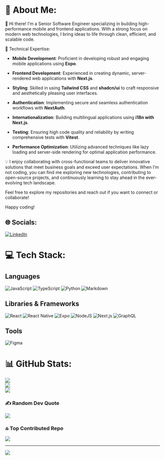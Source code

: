 # 💫 About Me:
👋 Hi there! I’m a Senior Software Engineer specializing in building high-performance mobile and frontend applications. With a strong focus on modern web technologies, I bring ideas to life through clean, efficient, and scalable code.

🔧 Technical Expertise:

-	**Mobile Development**: Proficient in developing robust and engaging mobile applications using **Expo**.

-	**Frontend Development**: Experienced in creating dynamic, server-rendered web applications with **Next.js**.

-	**Styling**: Skilled in using **Tailwind CSS** and **shadcn/ui** to craft responsive and aesthetically pleasing user interfaces.

-	**Authentication**: Implementing secure and seamless authentication workflows with **NextAuth**.

-	**Internationalization**: Building multilingual applications using **i18n with Next.js**.

-	**Testing**: Ensuring high code quality and reliability by writing comprehensive tests with **Vitest**.

-	**Performance Optimization**: Utilizing advanced techniques like lazy loading and server-side rendering for optimal application performance.

💡 I enjoy collaborating with cross-functional teams to deliver innovative solutions that meet business goals and exceed user expectations. When I’m not coding, you can find me exploring new technologies, contributing to open-source projects, and continuously learning to stay ahead in the ever-evolving tech landscape.

Feel free to explore my repositories and reach out if you want to connect or collaborate!

Happy coding!


## 🌐 Socials:
[![LinkedIn](https://img.shields.io/badge/LinkedIn-%230077B5.svg?logo=linkedin&logoColor=white)](https://linkedin.com/in/thormengkheang) 

# 💻 Tech Stack:

## Languages
![JavaScript](https://img.shields.io/badge/JavaScript-F7DF1E?logo=javascript&logoColor=000) ![TypeScript](https://img.shields.io/badge/TypeScript-3178C6?logo=typescript&logoColor=fff) ![Python](https://img.shields.io/badge/Python-3776AB?logo=python&logoColor=fff) ![Markdown](https://img.shields.io/badge/markdown-%23000000.svg?style=flat&logo=markdown&logoColor=white)

## Libraries & Frameworks

![React](https://img.shields.io/badge/React-%2320232a.svg?logo=react&logoColor=%2361DAFB) ![React Native](https://img.shields.io/badge/React_Native-%2320232a.svg?logo=react&logoColor=%2361DAFB) ![Expo](https://img.shields.io/badge/Expo-000020?logo=expo&logoColor=fff) ![NodeJS](https://img.shields.io/badge/Node.js-6DA55F?logo=node.js&logoColor=white) ![Next.js](https://img.shields.io/badge/Next.js-black?logo=next.js&logoColor=white)  ![GraphQL](https://img.shields.io/badge/-GraphQL-E10098?style=flat&logo=graphql&logoColor=white)

## Tools

![Figma](https://img.shields.io/badge/figma-%23F24E1E.svg?style=flat&logo=figma&logoColor=white)

# 📊 GitHub Stats:
![](https://github-readme-stats.vercel.app/api?username=thormengkheang&theme=dark&hide_border=false&include_all_commits=true&count_private=true)<br/>
![](https://github-readme-streak-stats.herokuapp.com/?user=thormengkheang&theme=dark&hide_border=false)<br/>
![](https://github-readme-stats.vercel.app/api/top-langs/?username=thormengkheang&theme=dark&hide_border=false&include_all_commits=true&count_private=true&layout=compact)

### ✍️ Random Dev Quote
![](https://quotes-github-readme.vercel.app/api?type=horizontal&theme=radical)

### 🔝 Top Contributed Repo
![](https://github-contributor-stats.vercel.app/api?username=thormengkheang&limit=5&theme=nord&combine_all_yearly_contributions=true)


---
[![](https://visitcount.itsvg.in/api?id=thormengkheang&icon=5&color=6)](https://visitcount.itsvg.in)

<!-- Proudly created with GPRM ( https://gprm.itsvg.in ) -->
